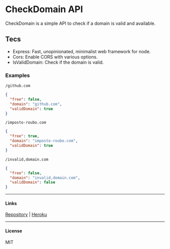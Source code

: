 # CheckDomain API

CheckDomain is a simple API to check if a domain is valid and available.

## Tecs

- Express: Fast, unopinionated, minimalist web framework for node.
- Cors: Enable CORS with various options.
- IsValidDomain: Check if the domain is valid.

### Examples

`/github.com`

```json
{
  "free": false,
  "domain": "github.com",
  "validDomain": true
}
```

`/imposto-roubo.com`

```json
{
  "free": true,
  "domain": "imposto-roubo.com",
  "validDomain": true
}
```

`/invalid,domain.com`

```json
{
  "free": false,
  "domain": "invalid,domain.com",
  "validDomain": false
}
```

---

#### Links

[Repository](https://github.com/PaulloClara/checkdomain-api) |
[Heroku](https://api-checkdomain.herokuapp.com)

---

#### License

MIT
